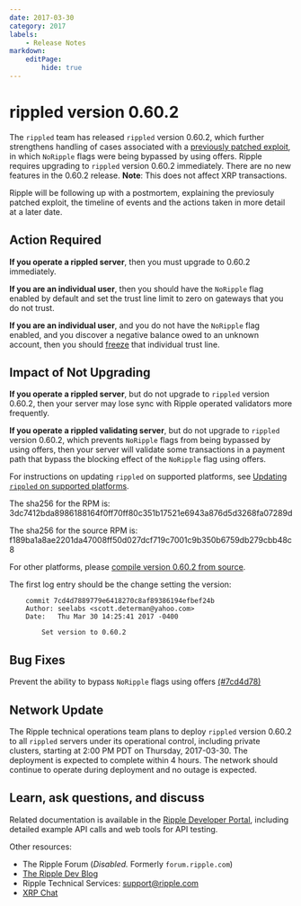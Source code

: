 ```yaml
---
date: 2017-03-30
category: 2017
labels:
    - Release Notes
markdown:
    editPage:
        hide: true
---
```

# rippled version 0.60.2

The `rippled` team has released `rippled` version 0.60.2, which further strengthens handling of cases associated with a [previously patched exploit](https://developers.ripple.com/blog/2017/rippled-0.50.3.html), in which `NoRipple` flags were being bypassed by using offers. Ripple requires upgrading to `rippled` version 0.60.2 immediately. There are no new features in the 0.60.2 release. **Note**: This does not affect XRP transactions.

Ripple will be following up with a postmortem, explaining the previosuly patched exploit, the timeline of events and the actions taken in more detail at a later date.

## Action Required

**If you operate a rippled server**, then you must upgrade to 0.60.2 immediately.

**If you are an individual user**, then you should have the `NoRipple` flag enabled by default and set the trust line limit to zero on gateways that you do not trust.

**If you are an individual user**, and you do not have the `NoRipple` flag enabled, and you discover a negative balance owed to an unknown account, then you should [freeze](https://ripple.com/build/freeze/#individual-freeze) that individual trust line.


## Impact of Not Upgrading

**If you operate a rippled server**, but do not upgrade to `rippled` version 0.60.2, then your server may lose sync with Ripple operated validators more frequently.

**If you operate a rippled validating server**, but do not upgrade to `rippled` version 0.60.2, which prevents `NoRipple` flags from being bypassed by using offers, then your server will validate some transactions in a payment path that bypass the blocking effect of the `NoRipple` flag using offers.

For instructions on updating `rippled` on supported platforms, see [Updating `rippled` on supported platforms](https://ripple.com/build/rippled-setup/#updating-rippled).

The sha256 for the RPM is: 3dc7412bda8986188164f0ff70ff80c351b17521e6943a876d5d3268fa07289d

The sha256 for the source RPM is: f189ba1a8ae2201da47008ff50d027dcf719c7001c9b350b6759db279cbb48c8

For other platforms, please [compile version 0.60.2 from source](https://github.com/ripple/rippled/tree/master/Builds).

The first log entry should be the change setting the version:

        commit 7cd4d7889779e6418270c8af89386194efbef24b
        Author: seelabs <scott.determan@yahoo.com>
        Date:   Thu Mar 30 14:25:41 2017 -0400

        	Set version to 0.60.2


## Bug Fixes

Prevent the ability to bypass `NoRipple` flags using offers [(#7cd4d78)](https://github.com/ripple/rippled/commit/4ff40d4954dfaa237c8b708c2126cb39566776da)

## Network Update

The Ripple technical operations team plans to deploy `rippled` version 0.60.2 to all `rippled` servers under its operational control, including private clusters, starting at 2:00 PM PDT on Thursday, 2017-03-30. The deployment is expected to complete within 4 hours. The network should continue to operate during deployment and no outage is expected.


## Learn, ask questions, and discuss
Related documentation is available in the [Ripple Developer Portal](https://ripple.com/build/), including detailed example API calls and web tools for API testing.

Other resources:

* The Ripple Forum (_Disabled._ Formerly `forum.ripple.com`)
* [The Ripple Dev Blog](https://developers.ripple.com/blog/)
* Ripple Technical Services: support@ripple.com
* [XRP Chat](http://www.xrpchat.com/)
